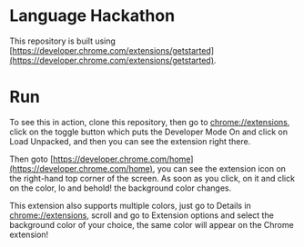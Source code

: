 # Language Hackathon

This repository is built using [https://developer.chrome.com/extensions/getstarted](https://developer.chrome.com/extensions/getstarted).

# Run

To see this in action, clone this repository, then go to [chrome://extensions](chrome://extensions), click on the toggle button which puts the Developer Mode On and click on Load Unpacked, and then you can see the extension right there.

Then goto [https://developer.chrome.com/home](https://developer.chrome.com/home), you can see the extension icon on the right-hand top corner of the screen. As soon as you click, on it and click on the color, lo and behold! the background color changes.

This extension also supports multiple colors, just go to Details in [chrome://extensions](chrome://extensions), scroll and go to Extension options and select the background color of your choice, the same color will appear on the Chrome extension!